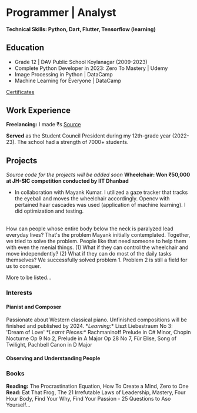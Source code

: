 # Programmer | Analyst

#### Technical Skills: Python, Dart, Flutter, Tensorflow (learning)

## Education
- Grade 12 | DAV Public School Koylanagar (2009-2023)
- Complete Python Developer in 2023: Zero To Mastery | Udemy
- Image Processing in Python | DataCamp
- Machine Learning for Everyone | DataCamp

[Certificates](https://drive.google.com/drive/folders/1lZ52bfgzoJAS6xy8ShsKkU0nhXQ_qAHM?usp=sharing)

## Work Experience
**Freelancing:** I made ₹s
[Source](https://www.freelancer.in/projects/php/Real-time-Crypto-Price-Movement/reviews)

**Served** as the Student Council President during my 12th-grade year (2022-23). The school had a strength of 7000+ students.

## Projects
_Source code for the projects will be added soon_
**Wheelchair: Won ₹50,000 at JH-SIC competition conducted by IIT Dhanbad**
- In collaboration with Mayank Kumar. I utilized a gaze tracker that tracks the eyeball and moves the wheelchair accordingly. Opencv with pertained haar cascades was used (application of machine learning). I did optimization and testing.

<br>How can people whose entire body below the neck is paralyzed lead everyday lives? That's the problem Mayank initially contemplated. Together, we tried to solve the problem. People like that need someone to help them with even the menial things. (1) What if they can control the wheelchair and move independently? (2) What if they can do most of the daily tasks themselves? We successfully solved problem 1. Problem 2 is still a field for us to conquer.

More to be listed...

### Interests
#### Pianist and Composer
Passionate about Western classical piano. Unfinished compositions will be finished and published by 2024.
\**Learning:** Liszt Liebestraum No 3: 'Dream of Love'
\**Learnt Pieces:** Rachmaninoff Prelude in C# Minor, Chopin Nocturne Op 9 No 2, Prelude in A Major Op 28 No 7, Für Elise, Song of Twilight, Pachbell Canon in D Major

#### Observing and Understanding People

### Books

**Reading:** The Procrastination Equation, How To Create a Mind, Zero to One
**Read:** Eat That Frog, The 21 Irrefutable Laws of Leadership, Mastery, Four Hour Body,  Find Your Why, Find Your Passion - 25 Questions to Aso Yourself...

